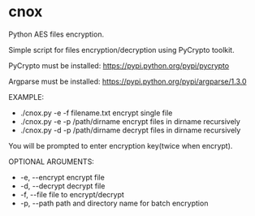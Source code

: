 # cnox
Python AES files encryption.

Simple script for files encryption/decryption using PyCrypto toolkit.

PyCrypto must be installed: https://pypi.python.org/pypi/pycrypto

Argparse must be installed: https://pypi.python.org/pypi/argparse/1.3.0

EXAMPLE:
  - ./cnox.py -e -f filename.txt    encrypt single file
  - ./cnox.py -e -p /path/dirname   encrypt files in dirname recursively
  - ./cnox.py -d -p /path/dirname   decrypt files in dirname recursively
  
  You will be prompted to enter encryption key(twice when encrypt).
  
OPTIONAL ARGUMENTS:
  - -e, --encrypt   encrypt file
  - -d, --decrypt   decrypt file
  - -f, --file      file to encrypt/decrypt
  - -p, --path      path and directory name for batch encryption
